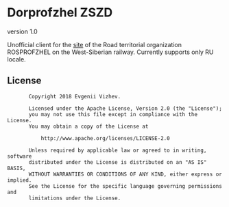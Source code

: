 # Dorprofzhel ZSZD
version 1.0

Unofficial client for the [site](http://dprof.pro) of the Road territorial 
organization ROSPROFZHEL on the West-Siberian railway. Currently supports only RU locale.

## License
```
       Copyright 2018 Evgenii Vizhev.
       
       Licensed under the Apache License, Version 2.0 (the "License");
       you may not use this file except in compliance with the License.
       You may obtain a copy of the License at
       
           http://www.apache.org/licenses/LICENSE-2.0
       
       Unless required by applicable law or agreed to in writing, software
       distributed under the License is distributed on an "AS IS" BASIS,
       WITHOUT WARRANTIES OR CONDITIONS OF ANY KIND, either express or implied.
       See the License for the specific language governing permissions and
       limitations under the License.
```